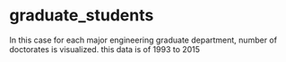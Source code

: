 # graduate_students
In this case for each major engineering graduate department, number of doctorates is visualized. this data is of 1993 to 2015 
